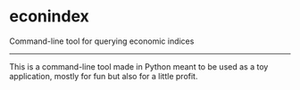 # econindex
Command-line tool for querying economic indices

---

This is a command-line tool made in Python meant to be used as a toy application, mostly for fun but also for a little profit.